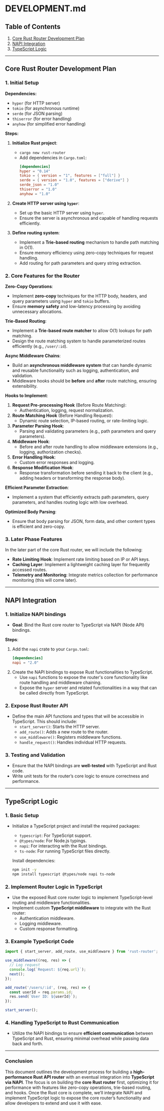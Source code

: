 
# DEVELOPMENT.md

## Table of Contents
1. [Core Rust Router Development Plan](#core-rust-router-development-plan)
2. [NAPI Integration](#napi-integration)
3. [TypeScript Logic](#typescript-logic)

---

## Core Rust Router Development Plan

### 1. Initial Setup

**Dependencies:**
- `hyper` (for HTTP server)
- `tokio` (for asynchronous runtime)
- `serde` (for JSON parsing)
- `thiserror` (for error handling)
- `anyhow` (for simplified error handling)

**Steps:**
1. **Initialize Rust project**:
   - `cargo new rust-router`
   - Add dependencies in `Cargo.toml`:
     ```toml
     [dependencies]
     hyper = "0.14"
     tokio = { version = "1", features = ["full"] }
     serde = { version = "1.0", features = ["derive"] }
     serde_json = "1.0"
     thiserror = "1.0"
     anyhow = "1.0"
     ```

2. **Create HTTP server using `hyper`**:
   - Set up the basic HTTP server using `hyper`.
   - Ensure the server is asynchronous and capable of handling requests efficiently.

3. **Define routing system**:
   - Implement a **Trie-based routing** mechanism to handle path matching in O(1).
   - Ensure memory efficiency using zero-copy techniques for request handling.
   - Add routing for path parameters and query string extraction.

### 2. Core Features for the Router

**Zero-Copy Operations**:
- Implement **zero-copy** techniques for the HTTP body, headers, and query parameters using `hyper` and `tokio` buffers.
- Ensure **memory safety** and low-latency processing by avoiding unnecessary allocations.

**Trie-Based Routing**:
- Implement a **Trie-based route matcher** to allow O(1) lookups for path matching.
- Design the route matching system to handle parameterized routes efficiently (e.g., `/user/:id`).
  
**Async Middleware Chains**:
- Build an **asynchronous middleware system** that can handle dynamic and reusable functionality such as logging, authentication, and validation.
- Middleware hooks should be **before** and **after** route matching, ensuring extensibility.

**Hooks to Implement**:
1. **Request Pre-processing Hook** (Before Route Matching):
   - Authentication, logging, request normalization.
2. **Route Matching Hook** (Before Handling Request):
   - Dynamic route selection, IP-based routing, or rate-limiting logic.
3. **Parameter Parsing Hook**:
   - Parsing and validating parameters (e.g., path parameters and query parameters).
4. **Middleware Hook**:
   - Before and after route handling to allow middleware extensions (e.g., logging, authorization checks).
5. **Error Handling Hook**:
   - Custom error responses and logging.
6. **Response Modification Hook**:
   - Response transformation before sending it back to the client (e.g., adding headers or transforming the response body).

**Efficient Parameter Extraction**:
- Implement a system that efficiently extracts path parameters, query parameters, and handles routing logic with low overhead.

**Optimized Body Parsing**:
- Ensure that body parsing for JSON, form data, and other content types is efficient and zero-copy.

### 3. Later Phase Features
In the later part of the core Rust router, we will include the following:
- **Rate Limiting Hook**: Implement rate limiting based on IP or API keys.
- **Caching Layer**: Implement a lightweight caching layer for frequently accessed routes.
- **Telemetry and Monitoring**: Integrate metrics collection for performance monitoring (this will come later).

---

## NAPI Integration

### 1. Initialize NAPI bindings
- **Goal**: Bind the Rust core router to TypeScript via NAPI (Node API) bindings.
  
**Steps**:
1. Add the `napi` crate to your `Cargo.toml`:
   ```toml
   [dependencies]
   napi = "2.0"
   ```
2. Create the NAPI bindings to expose Rust functionalities to TypeScript.
   - Use `napi` functions to expose the router's core functionality like route handling and middleware chaining.
   - Expose the `hyper` server and related functionalities in a way that can be called directly from TypeScript.

### 2. Expose Rust Router API
- Define the main API functions and types that will be accessible in TypeScript. This should include:
   - `start_server()`: Starts the HTTP server.
   - `add_route()`: Adds a new route to the router.
   - `use_middleware()`: Registers middleware functions.
   - `handle_request()`: Handles individual HTTP requests.

### 3. Testing and Validation
- Ensure that the NAPI bindings are **well-tested** with TypeScript and Rust code.
- Write unit tests for the router’s core logic to ensure correctness and performance.

---

## TypeScript Logic

### 1. Basic Setup
- Initialize a TypeScript project and install the required packages:
  - `typescript`: For TypeScript support.
  - `@types/node`: For Node.js typings.
  - `napi`: For interacting with the Rust bindings.
  - `ts-node`: For running TypeScript files directly.

  Install dependencies:
  ```bash
  npm init -y
  npm install typescript @types/node napi ts-node
  ```

### 2. Implement Router Logic in TypeScript
- Use the exposed Rust core router logic to implement TypeScript-level routing and middleware functionalities.
- Implement custom **TypeScript middleware** to integrate with the Rust router:
  - Authentication middleware.
  - Logging middleware.
  - Custom response formatting.

### 3. Example TypeScript Code
```typescript
import { start_server, add_route, use_middleware } from 'rust-router';

use_middleware((req, res) => {
  // Log request
  console.log(`Request: ${req.url}`);
  next();
});

add_route('/users/:id', (req, res) => {
  const userId = req.params.id;
  res.send(`User ID: ${userId}`);
});

start_server();
```

### 4. Handling TypeScript to Rust Communication
- Utilize the NAPI bindings to ensure **efficient communication** between TypeScript and Rust, ensuring minimal overhead while passing data back and forth.

---

### Conclusion

This document outlines the development process for building a **high-performance Rust API router** with an eventual integration into **TypeScript via NAPI**. The focus is on building the **core Rust router** first, optimizing it for performance with features like zero-copy operations, trie-based routing, and hooks. Once the Rust core is complete, we’ll integrate NAPI and implement TypeScript logic to expose the core router’s functionality and allow developers to extend and use it with ease.

